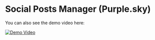 # Social Posts Manager (Purple.sky)


You can also see the demo video here: 

[![Demo Video](https://img.youtube.com/vi/CuvzNH387ps/0.jpg)](https://www.youtube.com/watch?v=CuvzNH387ps)